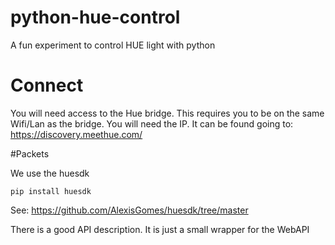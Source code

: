 # python-hue-control
A fun experiment to control HUE light with python

# Connect 
You will need access to the Hue bridge. This requires you to be on the same Wifi/Lan as the bridge.
You will need the IP. It can be found going to: https://discovery.meethue.com/

#Packets

We use the  huesdk 
```
pip install huesdk
```

See: https://github.com/AlexisGomes/huesdk/tree/master

There is a good API description. It is just a small wrapper for the WebAPI
